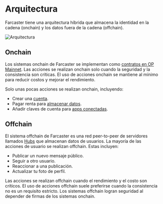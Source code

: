 # Arquitectura

Farcaster tiene una arquitectura híbrida que almacena la identidad en la cadena (onchain) y los datos fuera de la cadena (offchain).

![Arquitectura](/assets/architecture.png)

## Onchain

Los sistemas onchain de Farcaster se implementan como [contratos en OP Mainnet](./contracts.md). Las acciones se realizan onchain solo cuando la seguridad y la consistencia son críticas. El uso de acciones onchain se mantiene al mínimo para reducir costos y mejorar el rendimiento.

Solo unas pocas acciones se realizan onchain, incluyendo:

- Crear una [cuenta](../what-is-farcaster/accounts.md).
- Pagar renta para [almacenar datos](../what-is-farcaster/messages.md#storage).
- Añadir claves de cuenta para [apps conectadas](../what-is-farcaster/apps.md#connected-apps).

## Offchain

El sistema offchain de Farcaster es una red peer-to-peer de servidores llamados [Hubs](./hubs.md) que almacenan datos de usuarios. La mayoría de las acciones de usuario se realizan offchain. Estas incluyen:

- Publicar un nuevo mensaje público.
- Seguir a otro usuario.
- Reaccionar a una publicación.
- Actualizar tu foto de perfil.

Las acciones se realizan offchain cuando el rendimiento y el costo son críticos. El uso de acciones offchain suele preferirse cuando la consistencia no es un requisito estricto. Los sistemas offchain logran seguridad al depender de firmas de los sistemas onchain.
